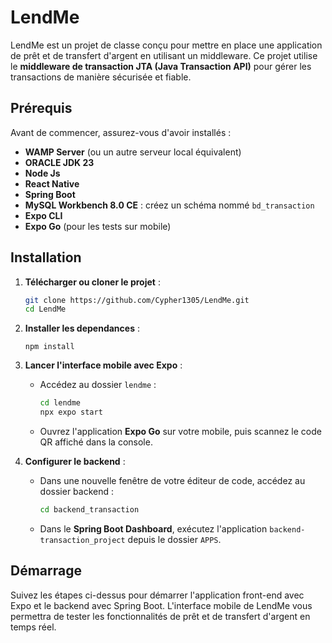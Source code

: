 # LendMe

LendMe est un projet de classe conçu pour mettre en place une application de prêt et de transfert d'argent en utilisant un middleware. 
Ce projet utilise le **middleware de transaction JTA (Java Transaction API)** pour gérer les transactions de manière sécurisée et fiable.

## Prérequis

Avant de commencer, assurez-vous d'avoir installés :

- **WAMP Server** (ou un autre serveur local équivalent)
- **ORACLE JDK 23**
- **Node Js**
- **React Native**
- **Spring Boot**
- **MySQL Workbench 8.0 CE** : créez un schéma nommé `bd_transaction`
- **Expo CLI**
- **Expo Go** (pour les tests sur mobile)

## Installation

1. **Télécharger ou cloner le projet** :

   ```bash
   git clone https://github.com/Cypher1305/LendMe.git
   cd LendMe
   ```
2. **Installer les dependances** :

   ```npm install```

2. **Lancer l'interface mobile avec Expo** :
   - Accédez au dossier `lendme` :

     ```bash
     cd lendme
     npx expo start
     ```

   - Ouvrez l'application **Expo Go** sur votre mobile, puis scannez le code QR affiché dans la console.

3. **Configurer le backend** :
   - Dans une nouvelle fenêtre de votre éditeur de code, accédez au dossier backend :

     ```bash
     cd backend_transaction
     ```

   - Dans le **Spring Boot Dashboard**, exécutez l'application `backend-transaction_project` depuis le dossier `APPS`.

## Démarrage

Suivez les étapes ci-dessus pour démarrer l'application front-end avec Expo et le backend avec Spring Boot. 
L'interface mobile de LendMe vous permettra de tester les fonctionnalités de prêt et de transfert d'argent en temps réel.
